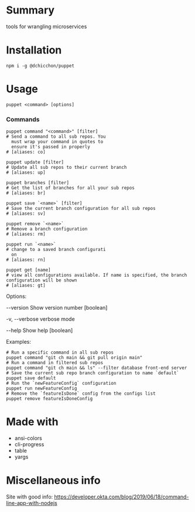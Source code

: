 # Summary

tools for wrangling microservices

# Installation

```
npm i -g @dchicchon/puppet
```

# Usage

```
puppet <command> [options]
```

### Commands

```
puppet command "<command>" [filter]
# Send a command to all sub repos. You
  must wrap your command in quotes to
  ensure it's passed in properly
# [aliases: co]
```

```
puppet update [filter]
# Update all sub repos to their current branch
# [aliases: up]
```

```
puppet branches [filter]
# Get the list of branches for all your sub repos
# [aliases: br]
```

```
puppet save `<name>` [filter]
# Save the current branch configuration for all sub repos
# [aliases: sv]
```

```
puppet remove `<name>`
# Remove a branch configuration
# [aliases: rm]
```

```
puppet run `<name>`
# change to a saved branch configurati
  on
# [aliases: rn]
```

```
puppet get [name]
# view all configurations available. If name is specified, the branch configuration will be shown
# [aliases: gt]
```

Options:

--version Show version number [boolean]

-v, --verbose verbose mode

--help Show help [boolean]

Examples:

```
# Run a specific command in all sub repos
puppet command "git ch main && git pull origin main"
# Run a command in filtered sub repos
puppet command "git ch main && ls" --filter database front-end server
# Save the current sub repo branch configuration to name `default`
puppet save default
# Run the `newFeatureConfig` configuration
puppet run newFeatureConfig
# Remove the `featureIsDone` config from the configs list
puppet remove featureIsDoneConfig
```

# Made with

- ansi-colors
- cli-progress
- table
- yargs

# Miscellaneous info

Site with good info: https://developer.okta.com/blog/2019/06/18/command-line-app-with-nodejs

